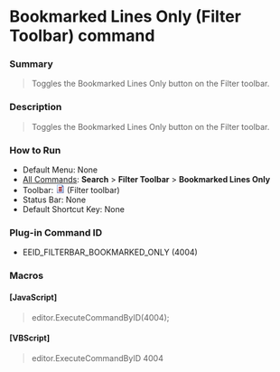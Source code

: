 # Bookmarked Lines Only (Filter Toolbar) command

### Summary

> Toggles the Bookmarked Lines Only button on the Filter toolbar.

### Description

> Toggles the Bookmarked Lines Only button on the Filter toolbar.

### How to Run

- Default Menu: None
- [All Commands](../tools/all_commands): **Search**
\> **Filter Toolbar** \> **Bookmarked Lines Only**
- Toolbar: ![](../../images/bookmarked_lines_only.png) (Filter toolbar)
- Status Bar: None
- Default Shortcut Key: None

### Plug-in Command ID

- EEID\_FILTERBAR\_BOOKMARKED\_ONLY (4004)

### Macros

#### \[JavaScript\]

> editor.ExecuteCommandByID(4004);

#### \[VBScript\]

> editor.ExecuteCommandByID 4004